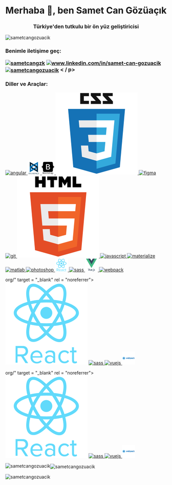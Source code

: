 <h1 align="center">Merhaba 👋, ben Samet Can Gözüaçık</h1>
<h3 align="center">Türkiye'den tutkulu bir ön yüz geliştiricisi</h3>

<p align="left"> <img src ="https://komarev.com/ghpvc/?username=sametcangozuacik&label=Profile%20views&color=0e75b6&style=flat" alt="sametcangozuacik" /> </p>

<h3 align="left">Benimle iletişime geç:</ h3>
<p align = "left">
<a href = "https://twitter.com/sametcangzk" target = "blank"><img align = "center" src = "https://raw.githubusercontent.com" /rahuldkjain/github-profile-readme-generator/master/src/images/icons/Social/twitter.svg" alt = "sametcangzk" height = "30" genişlik = "40" /></a>
<a href= "https://linkedin.com/in/www.linkedin.com/in/samet-can-gozuacik" target = "blank"><img align = "center" src = "https://raw.githubusercontent.com" /rahuldkjain/github-profile-readme-generator/master/src/images/icons/Social/linked-in-alt.svg" alt = "www.linkedin.com/in/samet-can-gozuacik" height = "30 " width = "40" /></a>
<a href = "https://instagram.com/sametcangozuacik" target = "blank"><img align = "center" src = "https://raw.githubusercontent" .com/rahuldkjain/github-profile-readme-generator/master/src/images/icons/Social/instagram.svg" alt = "sametcangozuacik" height = "30" genişlik = "40" /></a> <
/ p>

<h3 align="left">Diller ve Araçlar:</h3>
<p align = "left"> <a href = "https://angular.io" target = "_blank" rel = "noreferrer"> <img src = "https://angular.io/assets/images/logos /angular/angular.svg" alt = "angular" width = "40" height = "40"/> </a> <a href = "https://backbonejs.org" target = "_blank" rel = "noreferrer" "> <img src = "https://raw.githubusercontent.com/devicons/devicon/master/icons/backbonejs/backbonejs-original-wordmark.svg" alt = "backbonejs" width = "40" yükseklik = "40" /> </a> <a href = "https://getbootstrap.com" target = "_blank" rel = "noreferrer"> <img src = "https://raw.githubusercontent.com/devicons/devicon/master /icons/bootstrap/bootstrap-plain-wordmark.svg" alt = "bootstrap" width = "40" height = "40"/> </a> <a href = "https://www.w3schools.com/css /" target = "_blank" rel = "noreferrer"> <img src = "https://raw.githubusercontent.com/devicons/devicon/master/icons/css3/css3-original-wordmark.svg" alt = "css3 " genişlik = "40" yükseklik = "40"/> </a> <a href = "https://www.figma.com/" target = "_blank" rel = "noreferrer"> <img src = "https ://www.vectorlogo.zone/logos/figma/figma-icon.svg" alt = "figma" width = "40" height = "40"/> </a> <a href = "https://git -scm.com/" target = "_blank" rel = "noreferrer"> <img src = "https://www.vectorlogo.zone/logos/git-scm/git-scm-icon.svg" alt = "git " genişlik = "40" yükseklik = "40"/> </a> <a href = "https://www.w3.org/html/" target = "_blank" rel = "noreferrer"> <img src= "https://raw.githubusercontent.com/devicons/devicon/master/icons/html5/html5-original-wordmark.svg" alt = "html5" genişlik = "40" yükseklik = "40"/> </a> <a href = "https://developer.mozilla.org/en-US/docs/Web/JavaScript" target = "_blank" rel = "noreferrer"> <img src = "https://raw.githubusercontent.com /devicons/devicon/master/icons/javascript/javascript-original.svg" alt = "javascript" width = "40" height = "40"/> </a> <a href = "https://materializecss.com" /" target = "_blank" rel = "noreferrer"> <img src = "https://raw.githubusercontent.com/prplx/svg-logos/5585531d45d294869c4eaab4d7cf2e9c167710a9/svg/materialize.svg" alt = "materialize" width = "40" height = "40"/> </a> <a href = "https://www.mathworks.com/" target = "_blank" rel = "noreferrer"> <img src = "https://upload.wikimedia.org/wikipedia/commons/2/21/Matlab_Logo.png" alt = "matlab" width = "40" height = "40"/> </a> <a href = "https://www.photoshop.com/en" target = "_blank" rel = "noreferrer"> <img src = "https://raw.githubusercontent.com/devicons/devicon/master/icons/photoshop /photoshop-line.svg" alt = "photoshop" width = "40" height = "40"/> </a> <a href = "https://reactjs.org/" target = "_blank" rel = " noreferrer"> <img src = "https://raw.githubusercontent.com/devicons/devicon/master/icons/react/react-original-wordmark.svg" alt = "react" width = "40" height = "40 "/> </a> <a href = "https://sass-lang.com" target = "_blank" rel = "noreferrer"> <img src = "https://raw.githubusercontent.com/devicons/ devicon/master/icons/sass/sass-original.svg" alt = "sass" width = "40" height = "40"/> </a> <a href = "https://vuejs.org/" target ="_blank" rel = "noreferrer"> <img src = "https://raw.githubusercontent.com/devicons/devicon/master/icons/vuejs/vuejs-original-wordmark.svg" alt = "vuejs" width= "40" yükseklik = "40"/> </a> <a href = "https://webpack.js.org" target = "_blank" rel = "noreferrer"> <img src = "https://raw .githubusercontent.com/devicons/devicon/d00d0969292a6569d45b06d3f350f463a0107b0d/icons/webpack/webpack-original-wordmark.svg" alt = "webpack" width = "40" height = "40"/> </a> </p>org/" target = "_blank" rel = "noreferrer"> <img src = "https://raw.githubusercontent.com/devicons/devicon/master/icons/react/react-original-wordmark.svg" alt = " tepki" genişlik = "40" yükseklik = "40"/> </a> <a href = "https://sass-lang.com" target = "_blank" rel = "noreferrer"> <img src = "https ://raw.githubusercontent.com/devicons/devicon/master/icons/sass/sass-original.svg" alt = "sass" width = "40" height = "40"/> </a> <a href= "https://vuejs.org/" target = "_blank" rel = "noreferrer"> <img src = "https://raw.githubusercontent.com/devicons/devicon/master/icons/vuejs/vuejs-original- wordmark.svg" alt = "vuejs" width = "40" height = "40"/> </a> <a href = "https://webpack.js.org" target = "_blank" rel = "noreferrer" > <img src = "https://raw.githubusercontent.com/devicons/devicon/d00d0969292a6569d45b06d3f350f463a0107b0d/icons/webpack/webpack-original-wordmark.svg" alt = "webpack" width = "40" height = "40"/ > </a> </p>org/" target = "_blank" rel = "noreferrer"> <img src = "https://raw.githubusercontent.com/devicons/devicon/master/icons/react/react-original-wordmark.svg" alt = " tepki" genişlik = "40" yükseklik = "40"/> </a> <a href = "https://sass-lang.com" target = "_blank" rel = "noreferrer"> <img src = "https ://raw.githubusercontent.com/devicons/devicon/master/icons/sass/sass-original.svg" alt = "sass" width = "40" height = "40"/> </a> <a href= "https://vuejs.org/" target = "_blank" rel = "noreferrer"> <img src = "https://raw.githubusercontent.com/devicons/devicon/master/icons/vuejs/vuejs-original- wordmark.svg" alt = "vuejs" width = "40" height = "40"/> </a> <a href = "https://webpack.js.org" target = "_blank" rel = "noreferrer" > <img src = "https://raw.githubusercontent.com/devicons/devicon/d00d0969292a6569d45b06d3f350f463a0107b0d/icons/webpack/webpack-original-wordmark.svg" alt = "webpack" width = "40" height = "40"/ > </a> </p>

<p><img align = "left" src = "https://github-readme-stats.vercel.app/api/top-langs?username=sametcangozuacik&show_icons=true&locale=en&layout=compact" alt = "sametcangozuacik" /> </p>

<p> <img align = "center" src = "https://github-readme-stats.vercel.app/api?username=sametcangozuacik&show_icons=true&locale=en" alt = "sametcangozuacik" /> </p>

<p><img align = "center" src = "https://github-readme-streak-stats.herokuapp.com/?user=sametcangozuacik&" alt = "sametcangozuacik" /></p>
